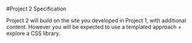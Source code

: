 #Project 2 Specification

Project 2 will build on the site you developed in Project 1, with additional content. However you will be expected to use a templated approach + explore a CSS library.